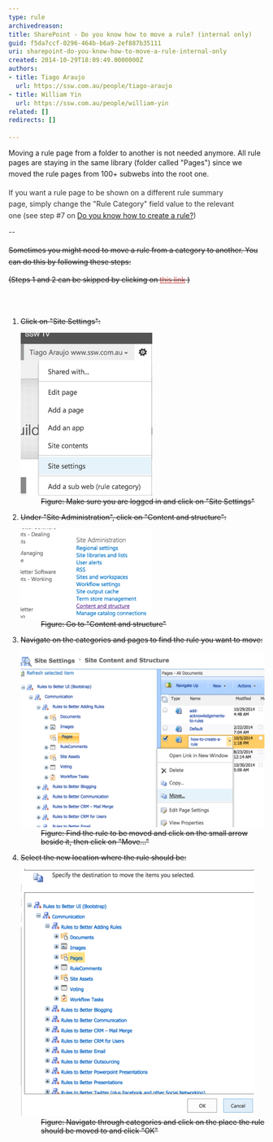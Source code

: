 ```yaml
---
type: rule
archivedreason: 
title: SharePoint - Do you know how to move a rule? (internal only)
guid: f5da7ccf-0296-464b-b6a9-2ef887b35111
uri: sharepoint-do-you-know-how-to-move-a-rule-internal-only
created: 2014-10-29T18:09:49.0000000Z
authors:
- title: Tiago Araujo
  url: https://ssw.com.au/people/tiago-araujo
- title: William Yin
  url: https://ssw.com.au/people/william-yin
related: []
redirects: []

---
```



<p>Moving a rule page from a folder to another is not needed anymore. All rule pages are staying in the same library<span style="line-height:1.6;"> (folder called "Pages") since we moved the rule pages from 100+ subwebs into the root one.</span></p><p style="margin:0px 0px 10px;padding:0px;line-height:1.6;color:#333333;font-family:"segoe ui", segoe, tahoma, helvetica, arial, sans-serif;font-size:13px;font-style:normal;font-variant:normal;font-weight:normal;letter-spacing:normal;text-align:start;text-indent:0px;text-transform:none;white-space:normal;widows:1;word-spacing:0px;background-color:#ffffff;">If you want a rule page to be shown on a different rule summary page, simply change the "Rule Category" field value to the relevant one (see step #7 on <a href="/Pages/how-to-create-a-rule.aspx">Do you know how to create a rule?​</a>)</p><p style="margin:0px 0px 10px;padding:0px;line-height:1.6;color:#333333;font-family:"segoe ui", segoe, tahoma, helvetica, arial, sans-serif;font-size:13px;font-style:normal;font-variant:normal;font-weight:normal;letter-spacing:normal;text-align:start;text-indent:0px;text-transform:none;white-space:normal;widows:1;word-spacing:0px;background-color:#ffffff;">--​</p><p style="text-decoration:line-through;"><span style="line-height:1.6;"> Sometimes you might need to move a rule from a category to another. You can do this by following these steps:</span></p><p style="text-decoration:line-through;">(Steps 1 and 2 can be skipped by clicking on <a href="/_layouts/15/sitemanager.aspx?Source=%7bWebUrl%7d_layouts/15/settings.aspx" style="color:#cc4141;border-bottom-color:#cc4141;line-height:20.8px;">this link</a> )</p>

<br><excerpt class='endintro'></excerpt><br>
<ol style="text-decoration:line-through;"><li>​Click on "Site Settings": 
      <dl class="image" style="text-decoration:line-through;"><dt>
            <img src="site-settings.png" alt="site-settings.png" style="width:259px;" />​ </dt><dd>Figure: Make sure you are logged in and click on "Site Settings"</dd></dl></li><li>Under "Site Administration", click on "Content and structure": 
      <dl class="image" style="text-decoration:line-through;"><dt>
            <img src="content-structure.png" alt="content-structure.png" style="width:259px;" />
         </dt><dd>Figure: Go to "Content and structure"</dd></dl></li><li>Navigate on the categories and pages to find the rule you want to move: 
      <dl class="image" style="text-decoration:line-through;"><dt>
            <img src="move-rule.png" alt="move-rule.png" style="width:550px;" />
         </dt><dd>Figure: Find the rule to be moved and click on the small arrow beside it, then click on "Move..."</dd></dl></li><li>Select the new location where the rule should be: 
      <dl class="image" style="text-decoration:line-through;"><dt>
            <img src="select-new-place.png" alt="select-new-place.png" style="width:459px;" />
         </dt><dd>Figure: Navigate through categories and click on the place the rule should be moved to​ and click "OK"</dd></dl></li></ol>​


